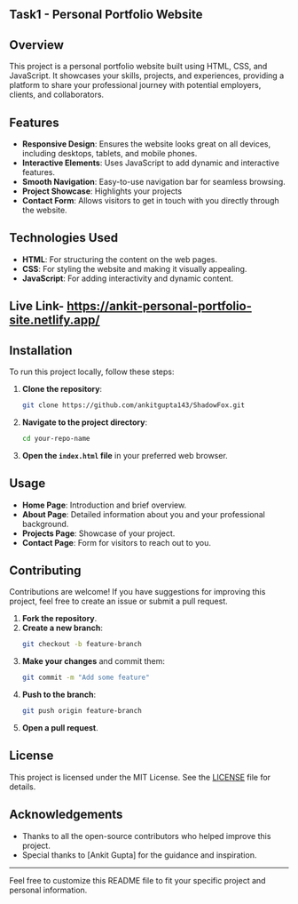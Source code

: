 ## Task1 - Personal Portfolio Website

## Overview
This project is a personal portfolio website built using HTML, CSS, and JavaScript. It showcases your skills, projects, and experiences, providing a platform to share your professional journey with potential employers, clients, and collaborators.

## Features
- **Responsive Design**: Ensures the website looks great on all devices, including desktops, tablets, and mobile phones.
- **Interactive Elements**: Uses JavaScript to add dynamic and interactive features.
- **Smooth Navigation**: Easy-to-use navigation bar for seamless browsing.
- **Project Showcase**: Highlights your projects
- **Contact Form**: Allows visitors to get in touch with you directly through the website.

## Technologies Used
- **HTML**: For structuring the content on the web pages.
- **CSS**: For styling the website and making it visually appealing.
- **JavaScript**: For adding interactivity and dynamic content.

## Live Link- https://ankit-personal-portfolio-site.netlify.app/

## Installation
To run this project locally, follow these steps:

1. **Clone the repository**:
    ```bash
    git clone https://github.com/ankitgupta143/ShadowFox.git
    ```

2. **Navigate to the project directory**:
    ```bash
    cd your-repo-name
    ```

3. **Open the `index.html` file** in your preferred web browser.

## Usage
- **Home Page**: Introduction and brief overview.
- **About Page**: Detailed information about you and your professional background.
- **Projects Page**: Showcase of your project.
- **Contact Page**: Form for visitors to reach out to you.

## Contributing
Contributions are welcome! If you have suggestions for improving this project, feel free to create an issue or submit a pull request.

1. **Fork the repository**.
2. **Create a new branch**:
    ```bash
    git checkout -b feature-branch
    ```
3. **Make your changes** and commit them:
    ```bash
    git commit -m "Add some feature"
    ```
4. **Push to the branch**:
    ```bash
    git push origin feature-branch
    ```
5. **Open a pull request**.

## License
This project is licensed under the MIT License. See the [LICENSE](ankitgupta143) file for details.

## Acknowledgements
- Thanks to all the open-source contributors who helped improve this project.
- Special thanks to [Ankit Gupta] for the guidance and inspiration.

---

Feel free to customize this README file to fit your specific project and personal information.
